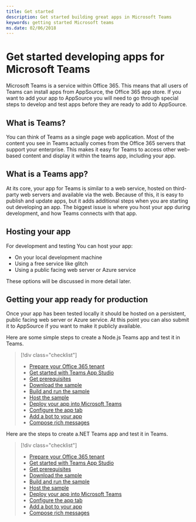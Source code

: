 ```yaml
---
title: Get started
description: Get started building great apps in Microsoft Teams
keywords: getting started Microsoft teams
ms.date: 02/06/2018
---
```

# Get started developing apps for Microsoft Teams

Microsoft Teams is a service within Office 365. This means that all users of Teams can install apps from AppSource, the Office 365 app store. If you want to add your app to AppSource you will need to go through special steps to develop and test apps before they are ready to add to AppSource.

## What is Teams?

You can think of Teams as a single page web application. Most of the content you see in Teams actually comes from the Office 365 servers that support your enterprise. This makes it easy for Teams to access other web-based content and display it within the teams app, including your app.

## What is a Teams app?

At its core, your app for Teams is similar to a web service, hosted on third-party web servers and available via the web.
Because of this, it is easy to publish and update apps, but it adds additional steps when you are starting out developing an app. The biggest issue is where you host your app during development, and how Teams connects with that app.

## Hosting your app

For development and testing You can host your app:

* On your local development machine
* Using a free service like glitch
* Using a public facing web server or Azure service

These options will be discussed in more detail later.

## Getting your app ready for production

Once your app has been tested locally it should be hosted on a persistent, public facing web server or Azure service. At this point you can also submit it to AppSource if you want to make it publicly available.



Here are some simple steps to create a Node.js Teams app and test it in Teams.

> [!div class="checklist"]
> * [Prepare your Office 365 tenant](~/get-started/get-started-tenant)
> * [Get started with Teams App Studio](~/get-started/get-started-app-studio)
> * [Get prerequisites](~/get-started/get-started-nodejs#GetPrerequisites)
> * [Download the sample](~/get-started/get-started-nodejs#DownloadSample)
> * [Build and run the sample](~/get-started/get-started-nodejs#BuildRun)
> * [Host the sample](~/get-started/get-started-nodejs#HostSample)
> * [Deploy your app into Microsoft Teams](~/get-started/get-started-nodejs#DeployToTeams)
> * [Configure the app tab](~/get-started/get-started-nodejs#ConfigureTheAppTab)
> * [Add a bot to your app](~/get-started/get-started-nodejs#AddBot)
> * [Compose rich messages](~/get-started/get-started-nodejs#ComposeRichMessages)

Here are the steps to create a.NET Teams app and test it in Teams.

> [!div class="checklist"]
> * [Prepare your Office 365 tenant](~/get-started/get-started-tenant)
> * [Get started with Teams App Studio](~/get-started/get-started-app-studio)
> * [Get prerequisites](~/get-started/get-started-dotnet#GetPrerequisites)
> * [Download the sample](~/get-started/get-started-dotnet#DownloadSample)
> * [Build and run the sample](~/get-started/get-started-dotnet#BuildRun)
> * [Host the sample](~/get-started/get-started-dotnet#HostSample)
> * [Deploy your app into Microsoft Teams](~/get-started/get-started-dotnet#DeployToTeams)
> * [Configure the app tab](~/get-started/get-started-dotnet#ConfigureTheAppTab)
> * [Add a bot to your app](~/get-started/get-started-dotnet#AddBot)
> * [Compose rich messages](~/get-started/get-started-dotnet#ComposeRichMessages)
